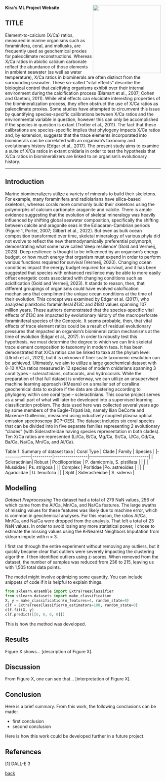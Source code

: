 **Kira's ML Project Website** <img align="right" width="220" height="220" src="/assets/IMG/template_logo.png">

## TITLE 

  Element-to-calcium (X/Ca) ratios, measured in marine organisms such as foraminifera, coral, and mollusks, are frequently used as geochemical proxies for paleoclimate reconstructions. Whereas X/Ca ratios in abiotic calcium carbonate reflect the abundance of those elements in ambient seawater (as well as water temperature), X/Ca ratios in biominerals are often distinct from the surrounding seawater. These so-called “vital effects” describe the biological control that calcifying organisms exhibit over their internal environment during the calcification process (Blamart et al., 2007; Cohen and Gaetani, 2011). While vital effects can elucidate interesting properties of the biomineralization process, they often obstruct the use of X/Ca ratios as paleoclimate proxies. Some studies have attempted to circumvent this issue by quantifying species-specific calibrations between X/Ca ratios and the environmental variable in question, however this can only be accomplished if the species in question is extant  (Trotter et al., 2011). The fact that these calibrations are species-specific implies that phylogeny impacts X/Ca ratios and, by extension, suggests that the trace elements incorporated into biominerals can be correlated with an organism’s taxonomy and evolutionary history (Edgar et al., 2017). The present study aims to examine a suite of X/Ca ratios in extant cnidaria in order to test the hypothesis that X/Ca ratios in biomineralizers are linked to an organism’s evolutionary history.

***

## Introduction 

  Marine biomineralizers utilize a variety of minerals to build their skeletons. For example, many foraminifera and radiolarians have silica-based skeletons, whereas corals more commonly build their skeletons using the polymorphs of calcium carbonate: aragonite and calcite. There is ample evidence suggesting that the evolution of skeletal mineralogy was heavily influenced by shifting global seawater composition, specifically the shifting between calcite and aragonite seas in the Ediacaran-Cambrian periods (Figure 1, Porter, 2007; Gilbert et al., 2022). But even as bulk ocean composition transformed over time, skeletal mineralogy of various phyla did not evolve to reflect the new thermodynamically preferential polymorph, demonstrating what some have called ‘deep resilience’ (Gold and Vermeij, 2023). 
Deep resilience is thought to be influenced by an organism’s energy budget, or how much energy that organism must expend in order to perform various functions required for survival (Vermeij, 2020). Changing ocean conditions impact the energy budget required for survival, and it has been suggested that species with enhanced resilience may be able to more easily offset energetic costs associated with changing conditions such as acidification (Gold and Vermeij, 2023). It stands to reason, then, that different groupings of organisms could have evolved calcification mechanisms that compliment the unique ocean conditions at the time of their evolution. This concept was examined by Edgar et al. (2017), who analyzed planktonic foraminiferal 𝛿13C and 𝛿18O values spanning 107 million years. These authors demonstrated that the species-specific vital effects of  𝛿13C are impacted by evolutionary history of the macroperforate foraminiferal species of the Cenozoic. It seems probable, then, that vital effects of trace element ratios could be a result of residual evolutionary pressures that impacted an organism’s biomineralization mechanisms at the time of evolution (Edgar et al., 2017). In order to robustly test this hypothesis, we must determine the degree to which we can link skeletal trace element composition to taxonomy in modern taxa.
  It has been demonstrated that X/Ca ratios can be linked to taxa at the phylum level (Ulrich et al., 2021), but it is unknown if finer scale taxonomic resolution can be achieved. Ultimately, we aim to utilize a large geochemical dataset with 8-10 X/Ca ratios measured in 12 species of modern cnidarians spanning 3 coral types - scleractinians, octocorals, and hydrocorals. While the preparation of that full dataset is underway, we can utilize an unsupervised machine learning approach (KMeans) on a smaller set of coralline geochemical data to explore if the data are clustering according to phylogeny within one coral type – scleractinians. This course project serves as a small part of what will later be developed into a supervised learning classification problem. 
	The data used here was collected several years ago by some members of the Eagle-Tripati lab, namely Ilian DeCorte and Maxence Guillermic, measured using inductively coupled plasma optical emission spectroscopy (ICP-OES). The dataset includes six coral species that can be divided into in five separate families representing 2 evolutionary “clades” (with Siderastreidae having species representation in both clades). Ten X/Ca ratios are represented (Li/Ca, B/Ca, Mg/Ca, Sr/Ca, U/Ca, Cd/Ca, Ba/Ca, Na/Ca, Mn/Ca, and Al/Ca). 

Table 1: Summary of dataset taxa
| Coral Type   | Clade    | Family          | Species                      |
|--------------|----------|-----------------|------------------------------|
| Scleractinian| Robust   | Pocilloporidae  | P. damicornis, S. pistillata |
|              |          | Mussidae        | Ps. strigosa                 |
|              | Complex  | Poritidae       |Po. astreoides                |
|              |          | Agariciidae     | U. tenuifolia                |
|              |  Split   | Siderastreidae | S. siderea                    |

## Modelling
_Dataset Preprocessing_
The dataset had a total of 279 NaN values, 256 of which came from the Al/Ca, Mn/Ca, and Na/Ca features. The large swaths of missing values for these features was likely due to machine error, which is common in geochemical analyses. For this reason, the ratios Al/Ca, Mn/Ca, and Na/Ca were dropped from the analysis. That left a total of 23 NaN values. In order to avoid losing any more statistical power, I chose to estimate the missing values using the K-Nearest Neighbors Imputation from sklearn.impute with n = 3. 

I first ran through the entire experiment without removing any outliers, but it quickly became clear that outliers were severely impacting the clustering algorithm. I then identified outliers using z-scores. When removed from the dataset, the number of samples was reduced from 236 to 215, leaving us with 1,505 total data points. 



The model might involve optimizing some quantity. You can include snippets of code if it is helpful to explain things.

```python
from sklearn.ensemble import ExtraTreesClassifier
from sklearn.datasets import make_classification
X, y = make_classification(n_features=4, random_state=0)
clf = ExtraTreesClassifier(n_estimators=100, random_state=0)
clf.fit(X, y)
clf.predict([[0, 0, 0, 0]])
```

This is how the method was developed.

## Results

Figure X shows... [description of Figure X].

## Discussion

From Figure X, one can see that... [interpretation of Figure X].

## Conclusion

Here is a brief summary. From this work, the following conclusions can be made:
* first conclusion
* second conclusion

Here is how this work could be developed further in a future project.

## References
[1] DALL-E 3

[back](./)
